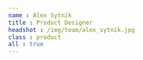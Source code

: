 ```yaml
---
name : Alex Sytnik
title : Product Designer
headshot : /img/team/alex_sytnik.jpg
class : product
all : true
---
```

